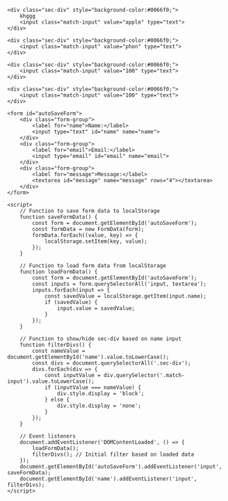 <!DOCTYPE html>
<html lang="en">
<head>
    <meta charset="UTF-8">
    <meta name="viewport" content="width=device-width, initial-scale=1.0">
    <title>Auto-Save Form</title>
    <style>
        body { font-family: Arial, sans-serif; }
        form { max-width: 300px; margin: auto; }
        .form-group { margin-bottom: 15px; }
        label { display: block; margin-bottom: 5px; }
        input { width: 100%; padding: 8px; box-sizing: border-box; }
        .sec-div { display: none; } /* Initially hide all sec-divs */
        .sec-div {
            padding:10px;
            background-color:#0081ff;
            margin-bottom:10px;
        }
    </style>
</head>
<body>
    
    <div class="sec-div" style="background-color:#0066f0;">
        khggg
        <input class="match-input" value="apple" type="text">
    </div>

    <div class="sec-div" style="background-color:#0066f0;">
        <input class="match-input" value="phon" type="text">
    </div>

    <div class="sec-div" style="background-color:#0066f0;">
        <input class="match-input" value="100" type="text">
    </div>

    <div class="sec-div" style="background-color:#0066f0;">
        <input class="match-input" value="100" type="text">
    </div>
    
    <form id="autoSaveForm">
        <div class="form-group">
            <label for="name">Name:</label>
            <input type="text" id="name" name="name">
        </div>
        <div class="form-group">
            <label for="email">Email:</label>
            <input type="email" id="email" name="email">
        </div>
        <div class="form-group">
            <label for="message">Message:</label>
            <textarea id="message" name="message" rows="4"></textarea>
        </div>
    </form>

    <script>
        // Function to save form data to localStorage
        function saveFormData() {
            const form = document.getElementById('autoSaveForm');
            const formData = new FormData(form);
            formData.forEach((value, key) => {
                localStorage.setItem(key, value);
            });
        }

        // Function to load form data from localStorage
        function loadFormData() {
            const form = document.getElementById('autoSaveForm');
            const inputs = form.querySelectorAll('input, textarea');
            inputs.forEach(input => {
                const savedValue = localStorage.getItem(input.name);
                if (savedValue) {
                    input.value = savedValue;
                }
            });
        }

        // Function to show/hide sec-div based on name input
        function filterDivs() {
            const nameValue = document.getElementById('name').value.toLowerCase();
            const divs = document.querySelectorAll('.sec-div');
            divs.forEach(div => {
                const inputValue = div.querySelector('.match-input').value.toLowerCase();
                if (inputValue === nameValue) {
                    div.style.display = 'block';
                } else {
                    div.style.display = 'none';
                }
            });
        }

        // Event listeners
        document.addEventListener('DOMContentLoaded', () => {
            loadFormData();
            filterDivs(); // Initial filter based on loaded data
        });
        document.getElementById('autoSaveForm').addEventListener('input', saveFormData);
        document.getElementById('name').addEventListener('input', filterDivs);
    </script>
</body>
</html>
